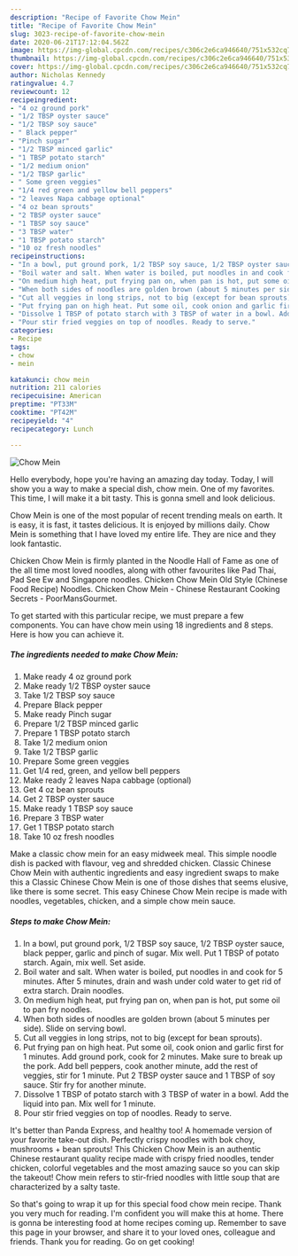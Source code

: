 ```yaml
---
description: "Recipe of Favorite Chow Mein"
title: "Recipe of Favorite Chow Mein"
slug: 3023-recipe-of-favorite-chow-mein
date: 2020-06-21T17:12:04.562Z
image: https://img-global.cpcdn.com/recipes/c306c2e6ca946640/751x532cq70/chow-mein-recipe-main-photo.jpg
thumbnail: https://img-global.cpcdn.com/recipes/c306c2e6ca946640/751x532cq70/chow-mein-recipe-main-photo.jpg
cover: https://img-global.cpcdn.com/recipes/c306c2e6ca946640/751x532cq70/chow-mein-recipe-main-photo.jpg
author: Nicholas Kennedy
ratingvalue: 4.7
reviewcount: 12
recipeingredient:
- "4 oz ground pork"
- "1/2 TBSP oyster sauce"
- "1/2 TBSP soy sauce"
- " Black pepper"
- "Pinch sugar"
- "1/2 TBSP minced garlic"
- "1 TBSP potato starch"
- "1/2 medium onion"
- "1/2 TBSP garlic"
- " Some green veggies"
- "1/4 red green and yellow bell peppers"
- "2 leaves Napa cabbage optional"
- "4 oz bean sprouts"
- "2 TBSP oyster sauce"
- "1 TBSP soy sauce"
- "3 TBSP water"
- "1 TBSP potato starch"
- "10 oz fresh noodles"
recipeinstructions:
- "In a bowl, put ground pork, 1/2 TBSP soy sauce, 1/2 TBSP oyster sauce, black pepper, garlic and pinch of sugar. Mix well. Put 1 TBSP of potato starch. Again, mix well. Set aside."
- "Boil water and salt. When water is boiled, put noodles in and cook for 5 minutes. After 5 minutes, drain and wash under cold water to get rid of extra starch. Drain noodles."
- "On medium high heat, put frying pan on, when pan is hot, put some oil to pan fry noodles."
- "When both sides of noodles are golden brown (about 5 minutes per side). Slide on serving bowl."
- "Cut all veggies in long strips, not to big (except for bean sprouts)."
- "Put frying pan on high heat. Put some oil, cook onion and garlic first for 1 minutes. Add ground pork, cook for 2 minutes. Make sure to break up the pork. Add bell peppers, cook another minute, add the rest of veggies, stir for 1 minute. Put 2 TBSP oyster sauce and 1 TBSP of soy sauce. Stir fry for another minute."
- "Dissolve 1 TBSP of potato starch with 3 TBSP of water in a bowl. Add the liquid into pan. Mix well for 1 minute."
- "Pour stir fried veggies on top of noodles. Ready to serve."
categories:
- Recipe
tags:
- chow
- mein

katakunci: chow mein 
nutrition: 211 calories
recipecuisine: American
preptime: "PT33M"
cooktime: "PT42M"
recipeyield: "4"
recipecategory: Lunch

---
```



![Chow Mein](https://img-global.cpcdn.com/recipes/c306c2e6ca946640/751x532cq70/chow-mein-recipe-main-photo.jpg)

Hello everybody, hope you're having an amazing day today. Today, I will show you a way to make a special dish, chow mein. One of my favorites. This time, I will make it a bit tasty. This is gonna smell and look delicious.

Chow Mein is one of the most popular of recent trending meals on earth. It is easy, it is fast, it tastes delicious. It is enjoyed by millions daily. Chow Mein is something that I have loved my entire life. They are nice and they look fantastic.

Chicken Chow Mein is firmly planted in the Noodle Hall of Fame as one of the all time most loved noodles, along with other favourites like Pad Thai, Pad See Ew and Singapore noodles. Chicken Chow Mein Old Style (Chinese Food Recipe) Noodles. Chicken Chow Mein - Chinese Restaurant Cooking Secrets - PoorMansGourmet.


To get started with this particular recipe, we must prepare a few components. You can have chow mein using 18 ingredients and 8 steps. Here is how you can achieve it.

<!--inarticleads1-->

##### The ingredients needed to make Chow Mein:

1. Make ready 4 oz ground pork
1. Make ready 1/2 TBSP oyster sauce
1. Take 1/2 TBSP soy sauce
1. Prepare  Black pepper
1. Make ready Pinch sugar
1. Prepare 1/2 TBSP minced garlic
1. Prepare 1 TBSP potato starch
1. Take 1/2 medium onion
1. Take 1/2 TBSP garlic
1. Prepare  Some green veggies
1. Get 1/4 red, green, and yellow bell peppers
1. Make ready 2 leaves Napa cabbage (optional)
1. Get 4 oz bean sprouts
1. Get 2 TBSP oyster sauce
1. Make ready 1 TBSP soy sauce
1. Prepare 3 TBSP water
1. Get 1 TBSP potato starch
1. Take 10 oz fresh noodles


Make a classic chow mein for an easy midweek meal. This simple noodle dish is packed with flavour, veg and shredded chicken. Classic Chinese Chow Mein with authentic ingredients and easy ingredient swaps to make this a Classic Chinese Chow Mein is one of those dishes that seems elusive, like there is some secret. This easy Chinese Chow Mein recipe is made with noodles, vegetables, chicken, and a simple chow mein sauce. 

<!--inarticleads2-->

##### Steps to make Chow Mein:

1. In a bowl, put ground pork, 1/2 TBSP soy sauce, 1/2 TBSP oyster sauce, black pepper, garlic and pinch of sugar. Mix well. Put 1 TBSP of potato starch. Again, mix well. Set aside.
1. Boil water and salt. When water is boiled, put noodles in and cook for 5 minutes. After 5 minutes, drain and wash under cold water to get rid of extra starch. Drain noodles.
1. On medium high heat, put frying pan on, when pan is hot, put some oil to pan fry noodles.
1. When both sides of noodles are golden brown (about 5 minutes per side). Slide on serving bowl.
1. Cut all veggies in long strips, not to big (except for bean sprouts).
1. Put frying pan on high heat. Put some oil, cook onion and garlic first for 1 minutes. Add ground pork, cook for 2 minutes. Make sure to break up the pork. Add bell peppers, cook another minute, add the rest of veggies, stir for 1 minute. Put 2 TBSP oyster sauce and 1 TBSP of soy sauce. Stir fry for another minute.
1. Dissolve 1 TBSP of potato starch with 3 TBSP of water in a bowl. Add the liquid into pan. Mix well for 1 minute.
1. Pour stir fried veggies on top of noodles. Ready to serve.


It&#39;s better than Panda Express, and healthy too! A homemade version of your favorite take-out dish. Perfectly crispy noodles with bok choy, mushrooms + bean sprouts! This Chicken Chow Mein is an authentic Chinese restaurant quality recipe made with crispy fried noodles, tender chicken, colorful vegetables and the most amazing sauce so you can skip the takeout! Chow mein refers to stir-fried noodles with little soup that are characterized by a salty taste. 

So that's going to wrap it up for this special food chow mein recipe. Thank you very much for reading. I'm confident you will make this at home. There is gonna be interesting food at home recipes coming up. Remember to save this page in your browser, and share it to your loved ones, colleague and friends. Thank you for reading. Go on get cooking!
